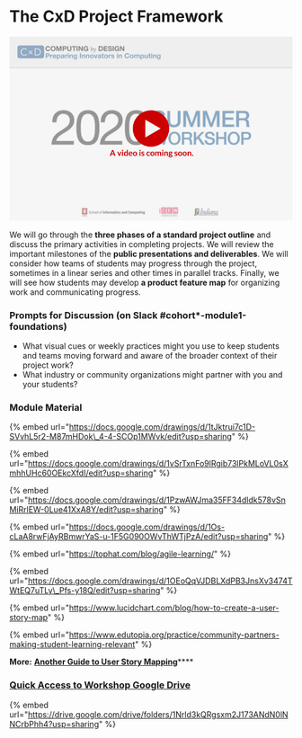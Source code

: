 # The CxD Project Framework

![](../../.gitbook/assets/vidcoming-welcome.png)

We will go through the **three phases of a standard project outline** and discuss the primary activities in completing projects. We will review the important milestones of the **public presentations and deliverables**. We will consider how teams of students may progress through the project, sometimes in a linear series and other times in parallel tracks. Finally, we will see how students may develop **a product feature map** for organizing work and communicating progress.

### Prompts for Discussion \(on Slack \#cohort\*-module1-foundations\)

* What visual cues or weekly practices might you use to keep students and teams moving forward and aware of the broader context of their project work?
* What industry or community organizations might partner with you and your students?

### Module Material

{% embed url="https://docs.google.com/drawings/d/1tJktrui7c1D-SVvhL5r2-M87mHDok\_4-4-SCOp1MWvk/edit?usp=sharing" %}

{% embed url="https://docs.google.com/drawings/d/1vSrTxnFo9lRgib73lPkMLoVL0sXmhhUHc60OEkcXfdI/edit?usp=sharing" %}

{% embed url="https://docs.google.com/drawings/d/1PzwAWJma35FF34dldk578vSnMiRrlEW-0Lue41XxA8Y/edit?usp=sharing" %}

{% embed url="https://docs.google.com/drawings/d/1Os-cLaA8rwFjAyRBmwrYaS-u-1F5G090OWvThWTjPzA/edit?usp=sharing" %}

{% embed url="https://tophat.com/blog/agile-learning/" %}

{% embed url="https://docs.google.com/drawings/d/1OEoQqVJDBLXdPB3JnsXv3474TWtEQ7uTLy\_Pfs-y18Q/edit?usp=sharing" %}

{% embed url="https://www.lucidchart.com/blog/how-to-create-a-user-story-map" %}

{% embed url="https://www.edutopia.org/practice/community-partners-making-student-learning-relevant" %}

**More:** [**Another Guide to User Story Mapping**](https://plan.io/blog/user-story-mapping/)\*\*\*\*

### [Quick Access to Workshop Google Drive](https://drive.google.com/drive/folders/1Nrld3kQRgsxm2J173ANdN0lNNCrbPhh4?usp=sharing)

{% embed url="https://drive.google.com/drive/folders/1Nrld3kQRgsxm2J173ANdN0lNNCrbPhh4?usp=sharing" %}



